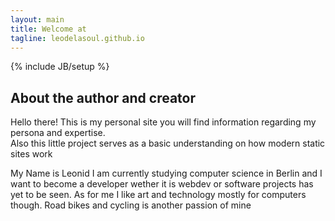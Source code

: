 ```yaml
---
layout: main
title: Welcome at
tagline: leodelasoul.github.io
---
```

{% include JB/setup %}



## About the author and creator

Hello there! This is my personal site you will find information regarding my persona and expertise.  
Also this little project serves as a basic understanding on how modern static sites work

My Name is Leonid I am currently studying computer science in Berlin and I want to become a developer wether it is webdev or software projects has yet to be seen. As for me I like art and technology mostly for computers though. Road bikes and cycling
is another passion of mine
